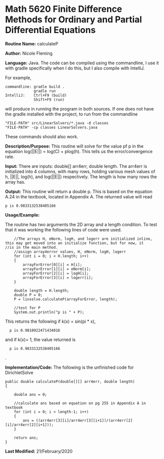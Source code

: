 # Math 5620 Finite Difference Methods for Ordinary and Partial Differential Equations

**Routine Name:**           calculateP

**Author:**                 Nicole Fleming

**Language:**              Java. The code can be compiled using the commandline, I use it with gradle specifically when I do this, but I also compile with IntelliJ.

For example,

    commandline: gradle build .
                 gradle run
    IntelliJ:    Ctrl+F9 (build)
                 Shift+F9 (run)

will produce in running the program in both sources. If one does not have the gradle installed with the project, to run from the commandline

    "FILE-PATH" src/LinearSolvers/*.java -d classes
    "FILE-PATH" -cp classes LinearSolvers.java
    
These commands should also work.

**Description/Purpose:** This routine will solve for the value pf p in the equation log(||E||) = log(C) + plog(h). This tells us the error/convergence rate.

**Input:** There are  inputs: double[] arr4err, double length. The arr4err is initialized into 4 columns, with many rows, holding various mesh values of h, ||E||, log(h), and log(||E||) respectively. The length is how many rows the array has. 

**Output:** This routine will return a double p. This is based on the equation A.24 in the textbook, located in Appendix A. The returned value will read      
  
    p is 0.9833132538405166  

**Usage/Example:**

The routine has two arguments the 2D array and a length condition. To test that it was working the following lines of code were used.
                  
        //The arrays H, eNorm, logH, and logerr are initialized inline, this may get moved into an initialize function, but for now, it         //is in the main method. 
        //assign array4error values, H, eNorm, logH, logerr
        for (int i = 0; i < H.length; i++)
        {
            arrayForError[0][i] = H[i];
            arrayForError[1][i] = eNorm[i];
            arrayForError[2][i] = logH[i];
            arrayForError[3][i] = logerr[i];
        }

        double length = H.length;
        double P = 0;
        P = linsolve.calculateP(arrayForError, length);
        
        //test for P
        System.out.println("p is " + P);
        
This returns the following if k(x) = sin(pi * x),

      p is 0.9810922471434016

and if k(x)= 1, the value returned is 

      p is 0.9833132538405166
      
.

**Implementation/Code:** The following is the unfinished code for DirichletSolve
 
    public double calculateP(double[][] arr4err, double length)
    {

        double ans = 0;

        //calculate ans based on equation on pg 255 in Appendix A in textbook
        for (int i = 0; i < length-1; i++)
        {
            ans = ((arr4err[3][i]/arr4err[3][i+1])/(arr4err[2][i]/arr4err[2][i+1]));
        }

        return ans;
    }
     

**Last Modified:** 21/February/2020
